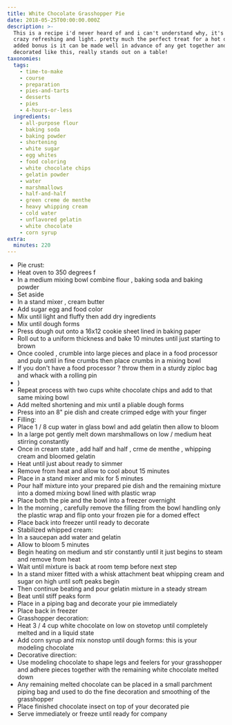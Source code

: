 ```yaml
---
title: White Chocolate Grasshopper Pie
date: 2018-05-25T00:00:00.000Z
description: >-
  This is a recipe i'd never heard of and i can't understand why, it's both
  crazy refreshing and light. pretty much the perfect treat for a hot day. an
  added bonus is it can be made well in advance of any get together and when
  decorated like this, really stands out on a table!
taxonomies:
  tags:
    - time-to-make
    - course
    - preparation
    - pies-and-tarts
    - desserts
    - pies
    - 4-hours-or-less
  ingredients:
    - all-purpose flour
    - baking soda
    - baking powder
    - shortening
    - white sugar
    - egg whites
    - food coloring
    - white chocolate chips
    - gelatin powder
    - water
    - marshmallows
    - half-and-half
    - green creme de menthe
    - heavy whipping cream
    - cold water
    - unflavored gelatin
    - white chocolate
    - corn syrup
extra:
  minutes: 220
---
```

 - Pie crust:
 - Heat oven to 350 degrees f
 - In a medium mixing bowl combine flour , baking soda and baking powder
 - Set aside
 - In a stand mixer , cream butter
 - Add sugar egg and food color
 - Mix until light and fluffy then add dry ingredients
 - Mix until dough forms
 - Press dough out onto a 16x12 cookie sheet lined in baking paper
 - Roll out to a uniform thickness and bake 10 minutes until just starting to brown
 - Once cooled , crumble into large pieces and place in a food processor and pulp until in fine crumbs then place crumbs in a mixing bowl
 - If you don't have a food processor ? throw them in a sturdy ziploc bag and whack with a rolling pin
 - )
 - Repeat process with two cups white chocolate chips and add to that same mixing bowl
 - Add melted shortening and mix until a pliable dough forms
 - Press into an 8" pie dish and create crimped edge with your finger
 - Filling:
 - Place 1 / 8 cup water in glass bowl and add gelatin then allow to bloom
 - In a large pot gently melt down marshmallows on low / medium heat stirring constantly
 - Once in cream state , add half and half , crme de menthe , whipping cream and bloomed gelatin
 - Heat until just about ready to simmer
 - Remove from heat and allow to cool about 15 minutes
 - Place in a stand mixer and mix for 5 minutes
 - Pour half mixture into your prepared pie dish and the remaining mixture into a domed mixing bowl lined with plastic wrap
 - Place both the pie and the bowl into a freezer overnight
 - In the morning , carefully remove the filling from the bowl handling only the plastic wrap and flip onto your frozen pie for a domed effect
 - Place back into freezer until ready to decorate
 - Stabilized whipped cream:
 - In a saucepan add water and gelatin
 - Allow to bloom 5 minutes
 - Begin heating on medium and stir constantly until it just begins to steam and remove from heat
 - Wait until mixture is back at room temp before next step
 - In a stand mixer fitted with a whisk attachment beat whipping cream and sugar on high until soft peaks begin
 - Then continue beating and pour gelatin mixture in a steady stream
 - Beat until stiff peaks form
 - Place in a piping bag and decorate your pie immediately
 - Place back in freezer
 - Grasshopper decoration:
 - Heat 3 / 4 cup white chocolate on low on stovetop until completely melted and in a liquid state
 - Add corn syrup and mix nonstop until dough forms: this is your modeling chocolate
 - Decorative direction:
 - Use modeling chocolate to shape legs and feelers for your grasshopper and adhere pieces together with the remaining white chocolate melted down
 - Any remaining melted chocolate can be placed in a small parchment piping bag and used to do the fine decoration and smoothing of the grasshopper
 - Place finished chocolate insect on top of your decorated pie
 - Serve immediately or freeze until ready for company
